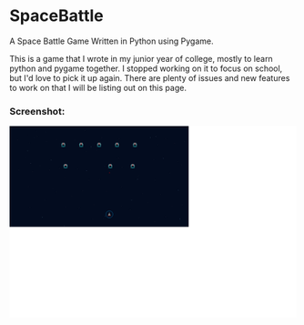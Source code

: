 # SpaceBattle
A Space Battle Game Written in Python using Pygame.

This is a game that I wrote in my junior year of college, mostly to learn python and pygame together. I stopped working on it to focus on school, but I'd love to pick it up again. There are plenty of issues and new features to work on that I will be listing out on this page.
### Screenshot:
![SpaceBattle Screenshot](https://github.com/dagrooms52/SpaceBattle/blob/master/Screenshots/NewbgBattle.png)

